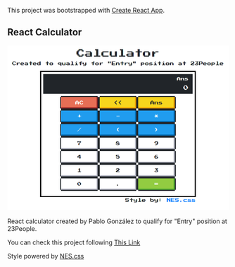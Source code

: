 This project was bootstrapped with [Create React App](https://github.com/facebook/create-react-app).

## React Calculator

![Alt text](./public/calculator.png?raw=true "Title")

React calculator created by Pablo González to qualify for "Entry" position at 23People.

You can check this project following [This Link](https://rementeria.github.io/react-calculator/)

Style powered by [NES.css](https://nostalgic-css.github.io/NES.css/?fbclid=IwAR0q7FJyFhkv8P9wOkr35zPE8MiQsPnZjqOqoGUn3s9THD2j2v0v2ajSaf4)
